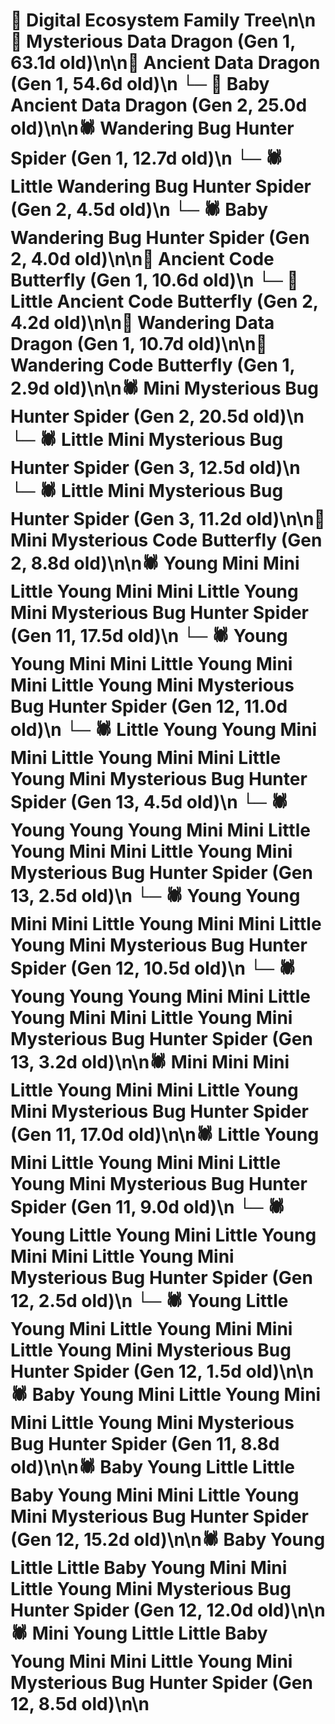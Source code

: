 # 🌳 Digital Ecosystem Family Tree\n\n🐉 Mysterious Data Dragon (Gen 1, 63.1d old)\n\n🐉 Ancient Data Dragon (Gen 1, 54.6d old)\n  └─ 🐉 Baby Ancient Data Dragon (Gen 2, 25.0d old)\n\n🕷️ Wandering Bug Hunter Spider (Gen 1, 12.7d old)\n  └─ 🕷️ Little Wandering Bug Hunter Spider (Gen 2, 4.5d old)\n  └─ 🕷️ Baby Wandering Bug Hunter Spider (Gen 2, 4.0d old)\n\n🦋 Ancient Code Butterfly (Gen 1, 10.6d old)\n  └─ 🦋 Little Ancient Code Butterfly (Gen 2, 4.2d old)\n\n🐉 Wandering Data Dragon (Gen 1, 10.7d old)\n\n🦋 Wandering Code Butterfly (Gen 1, 2.9d old)\n\n🕷️ Mini Mysterious Bug Hunter Spider (Gen 2, 20.5d old)\n  └─ 🕷️ Little Mini Mysterious Bug Hunter Spider (Gen 3, 12.5d old)\n  └─ 🕷️ Little Mini Mysterious Bug Hunter Spider (Gen 3, 11.2d old)\n\n🦋 Mini Mysterious Code Butterfly (Gen 2, 8.8d old)\n\n🕷️ Young Mini Mini Little Young Mini Mini Little Young Mini Mysterious Bug Hunter Spider (Gen 11, 17.5d old)\n  └─ 🕷️ Young Young Mini Mini Little Young Mini Mini Little Young Mini Mysterious Bug Hunter Spider (Gen 12, 11.0d old)\n    └─ 🕷️ Little Young Young Mini Mini Little Young Mini Mini Little Young Mini Mysterious Bug Hunter Spider (Gen 13, 4.5d old)\n    └─ 🕷️ Young Young Young Mini Mini Little Young Mini Mini Little Young Mini Mysterious Bug Hunter Spider (Gen 13, 2.5d old)\n  └─ 🕷️ Young Young Mini Mini Little Young Mini Mini Little Young Mini Mysterious Bug Hunter Spider (Gen 12, 10.5d old)\n    └─ 🕷️ Young Young Young Mini Mini Little Young Mini Mini Little Young Mini Mysterious Bug Hunter Spider (Gen 13, 3.2d old)\n\n🕷️ Mini Mini Mini Little Young Mini Mini Little Young Mini Mysterious Bug Hunter Spider (Gen 11, 17.0d old)\n\n🕷️ Little Young Mini Little Young Mini Mini Little Young Mini Mysterious Bug Hunter Spider (Gen 11, 9.0d old)\n  └─ 🕷️ Young Little Young Mini Little Young Mini Mini Little Young Mini Mysterious Bug Hunter Spider (Gen 12, 2.5d old)\n  └─ 🕷️ Young Little Young Mini Little Young Mini Mini Little Young Mini Mysterious Bug Hunter Spider (Gen 12, 1.5d old)\n\n🕷️ Baby Young Mini Little Young Mini Mini Little Young Mini Mysterious Bug Hunter Spider (Gen 11, 8.8d old)\n\n🕷️ Baby Young Little Little Baby Young Mini Mini Little Young Mini Mysterious Bug Hunter Spider (Gen 12, 15.2d old)\n\n🕷️ Baby Young Little Little Baby Young Mini Mini Little Young Mini Mysterious Bug Hunter Spider (Gen 12, 12.0d old)\n\n🕷️ Mini Young Little Little Baby Young Mini Mini Little Young Mini Mysterious Bug Hunter Spider (Gen 12, 8.5d old)\n\n